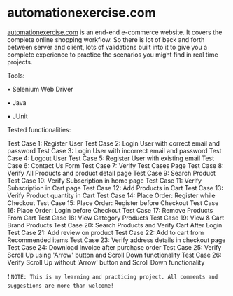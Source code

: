 # automationexercise.com

[automationexercise.com](https://www.automationexercise.com "automationexercise Website") is an end-end e-commerce website. It covers the complete online shopping workflow. 
So there is lot of back and forth between server and client, lots of validations built into it to give you a complete experience to practice the scenarios you might find in real time projects.

Tools:

• Selenium Web Driver

• Java

• JUnit


Tested functionalities:

Test Case 1: Register User
Test Case 2: Login User with correct email and password
Test Case 3: Login User with incorrect email and password
Test Case 4: Logout User
Test Case 5: Register User with existing email
Test Case 6: Contact Us Form
Test Case 7: Verify Test Cases Page
Test Case 8: Verify All Products and product detail page
Test Case 9: Search Product
Test Case 10: Verify Subscription in home page
Test Case 11: Verify Subscription in Cart page
Test Case 12: Add Products in Cart
Test Case 13: Verify Product quantity in Cart
Test Case 14: Place Order: Register while Checkout
Test Case 15: Place Order: Register before Checkout
Test Case 16: Place Order: Login before Checkout
Test Case 17: Remove Products From Cart
Test Case 18: View Category Products
Test Case 19: View & Cart Brand Products
Test Case 20: Search Products and Verify Cart After Login
Test Case 21: Add review on product
Test Case 22: Add to cart from Recommended items
Test Case 23: Verify address details in checkout page
Test Case 24: Download Invoice after purchase order
Test Case 25: Verify Scroll Up using 'Arrow' button and Scroll Down functionality
Test Case 26: Verify Scroll Up without 'Arrow' button and Scroll Down functionality

:heavy_exclamation_mark: `NOTE: This is my learning and practicing project. All comments and suggestions are more than welcome!`
